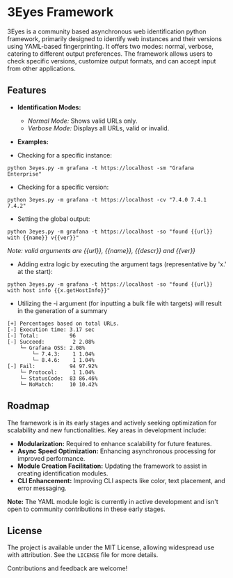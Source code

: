 # 3Eyes Framework

3Eyes is a community based asynchronous web identification python framework, primarily designed to identify web instances and their versions using YAML-based fingerprinting. It offers two modes: normal, verbose, catering to different output preferences. The framework allows users to check specific versions, customize output formats, and can accept input from other applications.

## Features

- **Identification Modes:**
  - *Normal Mode:* Shows valid URLs only.
  - *Verbose Mode:* Displays all URLs, valid or invalid.

- **Examples:**

- Checking for a specific instance: 
```
python 3eyes.py -m grafana -t https://localhost -sm "Grafana Enterprise" 
```

- Checking for a specific version: 
```
python 3eyes.py -m grafana -t https://localhost -cv "7.4.0 7.4.1 7.4.2" 
```

- Setting the global output: 
```
python 3eyes.py -m grafana -t https://localhost -so "found {{url}} with {{name}} v{{ver}}"
```
*Note: valid arguments are {{url}}, {{name}}, {{descr}} and {{ver}}*

- Adding extra logic by executing the argument tags (representative by 'x.' at the start): 
```
python 3eyes.py -m grafana -t https://localhost -so "found {{url}} with host info {{x.getHostInfo}}"
```
- Utilizing the -i argument (for inputting a bulk file with targets) will result in the generation of a summary
```
[+] Percentages based on total URLs.
[-] Execution time: 3.17 sec
[-] Total:          96
[-] Succeed:         2 2.08%
    └─ Grafana OSS: 2.08%
        └─ 7.4.3:    1 1.04%
        └─ 8.4.6:    1 1.04%
[-] Fail:           94 97.92%
    └─ Protocol:     1 1.04%
    └─ StatusCode:  83 86.46%
    └─ NoMatch:     10 10.42%
```

## Roadmap

The framework is in its early stages and actively seeking optimization for scalability and new functionalities. Key areas in development include:

- **Modularization:** Required to enhance scalability for future features.
- **Async Speed Optimization:** Enhancing asynchronous processing for improved performance.
- **Module Creation Facilitation:** Updating the framework to assist in creating identification modules.
- **CLI Enhancement:** Improving CLI aspects like color, text placement, and error messaging.

**Note:** The YAML module logic is currently in active development and isn't open to community contributions in these early stages.

## License

The project is available under the MIT License, allowing widespread use with attribution. See the `LICENSE` file for more details.

Contributions and feedback are welcome!